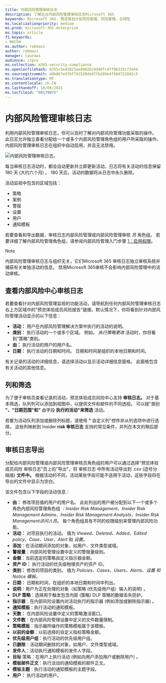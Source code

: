 ```yaml
---
title: 内部风险管理审核日志
description: 了解企业内部风险管理审核日志Microsoft 365
keywords: Microsoft 365- 预览体验计划风险管理、风险管理、合规性
ms.localizationpriority: medium
ms.prod: microsoft-365-enterprise
ms.topic: article
f1.keywords:
- NOCSH
ms.author: robmazz
author: robmazz
manager: laurawi
audience: itpro
ms.collection: m365-security-compliance
ms.openlocfilehash: 9355c3e41025ae8002bc9d40fc4ff06333c72e94
ms.sourcegitcommit: d4b867e37bf741528ded7fb289e4f6847228d2c5
ms.translationtype: MT
ms.contentlocale: zh-CN
ms.lasthandoff: 10/06/2021
ms.locfileid: "60179075"
---
```

# <a name="insider-risk-management-audit-log"></a>内部风险管理审核日志

利用内部风险管理审核日志，你可以及时了解对内部风险管理功能采取的操作。 此日志允许独立查看分配给一个或多个内部风险管理角色组的用户所采取的操作。 内部风险管理审核日志在组织中自动启用，并且无法禁用。

![内部风险管理审核日志。](../media/insider-risk-audit-log.png)

每当审核日志活动时，都会自动更新并立即更新活动，日志将有关活动的信息保留 180 天 (大约六个月) 。 180 天后，活动的数据将从日志中永久删除。

活动监视中包含的区域包括：

- 策略
- 案例
- 警报
- 设置
- 用户
- 通知模板

若要查看和导出数据，审核日志内部风险管理或内部风险管理审核 *员* 角色组。  若要详细了解内部风险管理角色组，请参阅内部风险管理入门步骤 [1：启用权限](insider-risk-management-configure.md#step-1-enable-permissions-for-insider-risk-management)。

> [!NOTE]
> 内部风险管理审核日志与组织无关，它们Microsoft 365 审核日志独立审核系统并捕获有关单独活动的信息。 禁用Microsoft 365审核不会影响内部风险管理中的活动审核。

## <a name="view-activity-in-the-insider-risk-audit-log"></a>查看内部风险中心审核日志

若要查看针对内部风险管理监视的功能活动，请导航到任何内部风险管理审核日志右上方区域中的"预览体验成员风险报告"链接。默认情况下，你将看到针对内部风险管理活动显示的以下信息：

- **活动：** 用户在内部风险管理解决方案中执行的活动的说明。
- **类别：** 执行活动的一个或多个区域。 例如， *执行策略更改* 活动时，你将看到"策略"类别。
- **由：** 执行活动的用户的用户名。
- **日期：** 执行活动的日期和时间。 日期和时间是组织的本地日期和时间。

有关记录的活动的详细信息，请选择活动以显示活动详细信息窗格。 此窗格包含有关活动的其他信息。

## <a name="columns-and-filtering"></a>列和筛选

为了便于审核员查看记录的活动，预览体验成员风险中心支持 **审核日志。** 对于基本筛选，队列列可以添加到视图中，以提供文件和邮件的不同透视。 可以按"类别 **"、"日期范围"和"** 由字段 **执行的活动"来筛选** 活动。

若要为活动队列添加或删除列标题，请使用 **"** 自定义列"控件并从列选项中进行选择。 这些列映射到 Insider **risk 审核日志** 支持的常见条件，并列在本文的稍后部分。

## <a name="audit-log-export"></a>审核日志导出

分配给内部风险管理或内部风险管理审核员角色组的用户可以通过选择"预览体验成员风险 审核日志"页上的"导出"，将 审核日志 中所有活动导出到 .csv (逗号分隔值) **文件中。** 根据活动的不同，活动某些字段可能不适用于活动，这些字段将在导出的文件中显示为空白。

该文件包含以下字段的活动信息：

- **由：** 修改项目值的用户的用户名。 此处列出的用户被分配到以下一个或多个角色内部风险管理角色组 *：Insider Risk Management、Insider* Risk *Management Admins、Insider* *Risk Management Analysts、Insider* *Risk Management访问人员*。 [](insider-risk-management-configure.md#step-1-enable-permissions-for-insider-risk-management) 每个角色组具有不同的权限级别来管理内部风险功能。
- **活动：** 对项目执行的活动。 值为 *Viewed、Deleted、Added、Edited policy、Case、User、Alert* 和 *设置。*
- **添加**：在活动期间添加的对象，如用户、文件类型或域。
- **警报量**：内部风险管理设置中定义的警报量级别。
- **金额**：当前选定的策略自定义指示器金额。
- **资产 ID：** 执行活动的优先级物理资产的资产 ID。
- **类别：** 修改的项目的类别。 值为 *Policies、Cases、Users、Alerts、设置 和* *Notice 模板。*
- **日期：** 日期和时间，在组织的本地日期和时间中列出。
- **说明**：用户为正在处理的对象（如策略 (优先级用户组）输入的说明) 。
- **DLP 策略**：选择用于触发包含内部 (策略) DLP 策略的数据丢失防护。
- **指示器**：在内部风险设置内对活动执行的指示器 (例如添加或删除指示器) 。
- **通知模板**：执行活动的通知模板。
- **天数：** 在内部风险设置中定义的策略激活窗口。
- **文件数**：在内部风险管理设置中定义的文件数量限制。
- **策略模板**：指示器所操作的策略模板属于该模板。
- **以前的金额**：以前选择的自定义指标策略金额。
- **优先级用户组**：执行活动的优先级用户组。
- **已删除**：活动期间删除的对象，如用户、文件类型或域。
- **发件人**：活动执行通知模板的发件人字段。
- **目标** 策略：在用户上执行活动 (例如向用户添加用户或删除用户) 。
- **模板邮件正文**：执行活动的通知模板的邮件正文。
- **模板主题**：执行活动的通知模板的主题字段。
- **用户：** 执行活动的用户。

